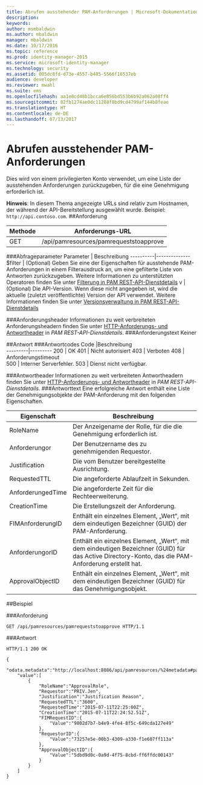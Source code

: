 ```yaml
---
title: Abrufen ausstehender PAM-Anforderungen | Microsoft-Dokumentation
description: 
keywords: 
author: msmbaldwin
ms.author: mbaldwin
manager: mbaldwin
ms.date: 10/17/2016
ms.topic: reference
ms.prod: identity-manager-2015
ms.service: microsoft-identity-manager
ms.technology: security
ms.assetid: 005dc8fd-d73e-4557-b485-5566f16537eb
audience: developer
ms.reviewer: mwahl
ms.suite: ems
ms.openlocfilehash: aa1e8cd48b1bcca6e856bd553b6b92a062a08ff4
ms.sourcegitcommit: 02fb1274ae0dc11288f8bd9cd4799af144b8feae
ms.translationtype: HT
ms.contentlocale: de-DE
ms.lasthandoff: 07/13/2017
---
```

# <a name="get-pending-pam-requests"></a>Abrufen ausstehender PAM-Anforderungen
Dies wird von einem privilegierten Konto verwendet, um eine Liste der ausstehenden Anforderungen zurückzugeben, für die eine Genehmigung erforderlich ist.

**Hinweis**: In diesem Thema angezeigte URLs sind relativ zum Hostnamen, der während der API-Bereitstellung ausgewählt wurde. Beispiel: `http://api.contoso.com`.
##<a name="request"></a>Anforderung

Methode  |Anforderungs-URL  
---------|---------
GET     |/api/pamresources/pamrequeststoapprove

###<a name="query-parameters"></a>Abfrageparameter
Parameter | Beschreibung
----------|--------------
$filter | (Optional) Geben Sie eine der Eigenschaften für ausstehende PAM-Anforderungen in einem Filterausdruck an, um eine gefilterte Liste von Antworten zurückzugeben. Weitere Informationen zu unterstützten Operatoren finden Sie unter [Filterung in PAM REST-API-Dienstdetails](privileged-access-management-rest-api-service-details.md#filtering)
v | (Optional) Die API-Version. Wenn diese nicht angegeben ist, wird die aktuelle (zuletzt veröffentlichte) Version der API verwendet. Weitere Informationen finden Sie unter [Versionsverwaltung in PAM REST-API-Dienstdetails](privileged-access-management-rest-api-service-details.md#versioning)

###<a name="request-headers"></a>Anforderungsheader
Informationen zu weit verbreiteten Anforderungsheadern finden Sie unter [HTTP-Anforderungs- und Antwortheader](privileged-access-management-rest-api-service-details.md#http-request-and-response-headers) in *PAM REST-API-Dienstdetails*.
###<a name="request-body"></a>Anforderungstext
Keiner

##<a name="response"></a>Antwort
###<a name="response-codes"></a>Antwortcodes
Code  |Beschreibung  
---------|---------
200 | OK
401 | Nicht autorisiert
403 | Verboten
408 | Anforderungstimeout   
500 | Interner Serverfehler.
503 | Dienst nicht verfügbar.

###<a name="response-headers"></a>Antwortheader
Informationen zu weit verbreiteten Antwortheadern finden Sie unter [HTTP-Anforderungs- und Antwortheader](privileged-access-management-rest-api-service-details.md#http-request-and-response-headers) in *PAM REST-API-Dienstdetails*.
###<a name="response-body"></a>Antworttext
Eine erfolgreiche Antwort enthält eine Liste der Genehmigungsobjekte der PAM-Anforderung mit den folgenden Eigenschaften.

Eigenschaft | Beschreibung
---------|-------------
RoleName | Der Anzeigename der Rolle, für die die Genehmigung erforderlich ist.
Anforderungor | Der Benutzername des zu genehmigenden Requestor.
Justification | Die vom Benutzer bereitgestellte Ausrichtung.
RequestedTTL | Die angeforderte Ablaufzeit in Sekunden.
AnforderungedTime | Die angeforderte Zeit für die Rechteerweiterung.
CreationTime | Die Erstellungszeit der Anforderung.
FIMAnforderungID | Enthält ein einzelnes Element, „Wert“, mit dem eindeutigen Bezeichner (GUID) der PAM-Anforderung.
AnforderungorID | Enthält ein einzelnes Element, „Wert“, mit dem eindeutigen Bezeichner (GUID) für das Active Directory-Konto, das die PAM-Anforderung erstellt hat.
ApprovalObjectID | Enthält ein einzelnes Element, „Wert“, mit dem eindeutigen Bezeichner (GUID) für das Genehmigungsobjekt.

##<a name="example"></a>Beispiel

###<a name="request"></a>Anforderung
```
GET /api/pamresources/pamrequeststoapprove HTTP/1.1
```
###<a name="response"></a>Antwort
```
HTTP/1.1 200 OK

{
    "odata.metadata":"http://localhost:8086/api/pamresources/%24metadata#pamrequeststoapprove",
    "value":[
        {
            "RoleName":"ApprovalRole",
            "Requestor":"PRIV.Jen",
            "Justification":"Justification Reason",
            "RequestedTTL":"3600",
            "RequestedTime":"2015-07-11T22:25:00Z",
            "CreationTime":"2015-07-11T22:24:52.51Z",
            "FIMRequestID":{
                "Value":"9802d7b7-b4e9-4fe4-8f5c-649cda127e49"
            },
            "RequestorID":{
                "Value":"73257e5e-00b3-4309-a330-f1e607ff113a"
            },
            "ApprovalObjectID":{
                "Value":"5dbd9d0c-0a9d-4f75-8cbd-ff6ffdc00143"
            }
        }
    ]
}
```       
